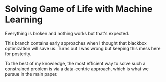 # Solving Game of Life with Machine Learning
Everything is broken and nothing works but that's expected.

This branch contains early approaches when I thought that blackbox optimization will save us.
Turns out I was wrong but keeping this mess here for posterity.

To the best of my knowledge, the most efficient way to solve such a constrained problem is via a data-centric approach, which is what we pursue in the main paper.
